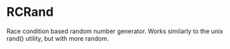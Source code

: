 RCRand
======

Race condition based random number generator. Works similarly to the unix rand() utility, but with more random.

